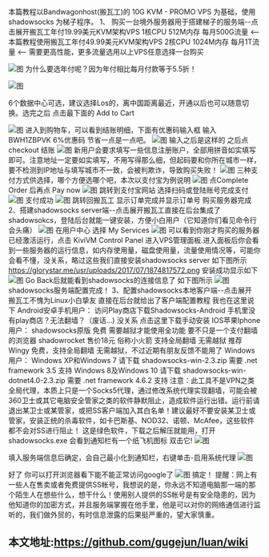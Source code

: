 本篇教程以Bandwagonhost(搬瓦工)的 10G KVM - PROMO VPS 为基础，使用 shadowsocks 为梯子程序。
1、 购买一台境外服务器用于搭建梯子的服务端--点击展开搬瓦工年付19.99美元KVM架构VPS 1核CPU 512M内存 每月500G流量 <-- 本篇教程使用搬瓦工年付49.99美元KVM架构VPS 2核CPU 1024M内存 每月1T流量 <-- 需要更高性能，更多流量选用以上VPS任意选择一台购买

![图](https://glorystar.me/usr/uploads/2017/07/2792248057.png)
为什么要选年付呢？因为年付相比每月付款等于5.5折！

![图](https://glorystar.me/usr/uploads/2017/07/3868812956.png)

6个数据中心可选，建议选择Los的，离中国距离最近，开通以后也可以随意切换。选完之后 点击最下面的 Add to Cart

![图](https://glorystar.me/usr/uploads/2017/07/1847888081.png)
进入到购物车，可以看到结账明细，下面有优惠码输入框 输入 BWH1ZBPVK 6%优惠码 节省一点是一点吧。
![图](https://glorystar.me/usr/uploads/2017/07/1747458751.png)
输入之后是这样的 之后点 checkout 结账
![图](https://glorystar.me/usr/uploads/2017/07/2381886666.png)
新用户会要求填写一些信息注册账户，全部用拼音如实填写即可。注意地址一定要如实填写，不用写得那么细，但起码要和你所在城市一样，要不检测到IP地址与填写城市不一致，会被判欺诈，导致购买失败！
![图](https://glorystar.me/usr/uploads/2017/07/3188850783.png)
三种支付方式供选择，哪个方便选哪个吧，本次以支付宝为例说明
![图](https://glorystar.me/usr/uploads/2017/07/3294554454.png)
点Complete Order 后再点 Pay now
![图](https://glorystar.me/usr/uploads/2017/07/1222399285.png)
跳转到支付宝网站 选择扫码或登陆账号完成支付
![图](https://glorystar.me/usr/uploads/2017/07/147543707.png)
支付成功
![图](https://glorystar.me/usr/uploads/2017/07/3498527012.png)
跳转回搬瓦工 显示订单完成并显示订单号
购买服务器完成
2、搭建shadowsocks server端--点击展开搬瓦工直接在后台集成了shadowsokcs，登陆后台就能一键安装，方便小白用户（它知道你们看见命令行会头痛）
![图](https://glorystar.me/usr/uploads/2017/07/2582920546.png)
在用户中心 选择 My Services
![图](https://glorystar.me/usr/uploads/2017/07/1650676052.png)
可以看到你刚才购买的服务器已经激活运行，点击 KiviVM Control Panel 进入VPS管理面板.进入面板后你会看到一些服务器的运行信息，如内存使用量，磁盘使用量，流量使用情况等，可能你会看不懂，没关系，略过这些我们直接安装shadowsocks server 如下图所示
https://glorystar.me/usr/uploads/2017/07/1874817572.png
安装成功显示如下
![图](https://glorystar.me/usr/uploads/2017/07/245912448.png)
Go Back后就能看到shadowsocks的连接信息了 如下图所示
![图](https://glorystar.me/usr/uploads/2017/07/3519233872.png)
shadowsocks服务端配置完成！
3、配置shadowsocks本地客户端--点击展开
搬瓦工不愧为Linux小白挚友 直接在后台就给出了客户端配置教程 我也在这里说下
Android安卓手机用户：
访问Play商店下载Shadowsocks-Android 手机里没有play商店？无法翻墙？（废话...) 没关系 点击这里下载手动安装
IOS苹果Iphone用户：
shadowsocks原版 免费 需要越狱才能使用全功能 要不只是一个支付翻墙的浏览器
shadowrocket 售价18元 俗称小火箭 支持全局翻墙 无需越狱 推荐
Wingy 免费，支持全局翻墙 无需越狱，不过近期有朋友反馈不能用了
Windows用户：
Windows XP和Windows 7 请下载 shadowsocks-win-2.3.zip 需要 .net framework 3.5 支持
Windows 8及Windows 10 请下载 shadowsocks-win-dotnet4.0-2.3.zip 需要 .net framework 4.6.2 支持
注意：此工具不是VPN之类全局代理，本质上只是一个Socks5代理，通过修改系统代理实现翻墙，可能会被360卫士或其它电脑安全管家之类的软件静默阻止，造成软件运行出错。运行前请退出某卫士或某管家，或把SS客户端加入其白名单！建议最好不要安装某卫士或管家，安装正统的杀毒软件，如卡巴斯基、NOD32、诺顿、McAfee，这些软件都不会对SS进行阻止！
这是绿色软件，下载之后解压就能用，打开 shadowsocks.exe 会看到通知栏有一个纸飞机图标 双击它!
![图](https://glorystar.me/usr/uploads/2017/07/2885063964.png)

填入服务端信息后确定，会自己最小化到通知栏，右键单击-启用系统代理
![图](https://glorystar.me/usr/uploads/2017/07/1426429880.png)

好了 你可以打开浏览器看下能不能正常访问google了
![图](https://glorystar.me/usr/uploads/2017/07/4094391132.png)
搞定！
提醒：网上有一些人在售卖或者免费提供SS帐号，我想说的是，你永远不知道电脑那一端的那个陌生人在想些什么，想干什么！使用别人提供的SS帐号是有安全隐患的，因为他知道你的加密方式，并且服务端掌握在他手里，他是可以对你的网络通信进行监听的，我们做外贸的，有时信息泄露的后果挺严重的，望大家慎重。

## 本文地址:https://github.com/gugejun/luan/wiki